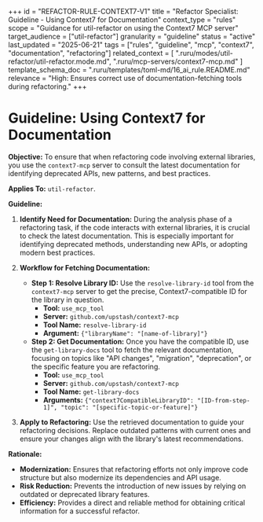 +++
id = "REFACTOR-RULE-CONTEXT7-V1"
title = "Refactor Specialist: Guideline - Using Context7 for Documentation"
context_type = "rules"
scope = "Guidance for util-refactor on using the Context7 MCP server"
target_audience = ["util-refactor"]
granularity = "guideline"
status = "active"
last_updated = "2025-06-21"
tags = ["rules", "guideline", "mcp", "context7", "documentation", "refactoring"]
related_context = [
    ".ruru/modes/util-refactor/util-refactor.mode.md",
    ".ruru/mcp-servers/context7-mcp.md"
]
template_schema_doc = ".ruru/templates/toml-md/16_ai_rule.README.md"
relevance = "High: Ensures correct use of documentation-fetching tools during refactoring."
+++

# Guideline: Using Context7 for Documentation

**Objective:** To ensure that when refactoring code involving external libraries, you use the `context7-mcp` server to consult the latest documentation for identifying deprecated APIs, new patterns, and best practices.

**Applies To:** `util-refactor`.

**Guideline:**

1.  **Identify Need for Documentation:** During the analysis phase of a refactoring task, if the code interacts with external libraries, it is crucial to check the latest documentation. This is especially important for identifying deprecated methods, understanding new APIs, or adopting modern best practices.

2.  **Workflow for Fetching Documentation:**
    *   **Step 1: Resolve Library ID:** Use the `resolve-library-id` tool from the `context7-mcp` server to get the precise, Context7-compatible ID for the library in question.
        *   **Tool:** `use_mcp_tool`
        *   **Server:** `github.com/upstash/context7-mcp`
        *   **Tool Name:** `resolve-library-id`
        *   **Argument:** `{"libraryName": "[name-of-library]"}`
    *   **Step 2: Get Documentation:** Once you have the compatible ID, use the `get-library-docs` tool to fetch the relevant documentation, focusing on topics like "API changes", "migration", "deprecation", or the specific feature you are refactoring.
        *   **Tool:** `use_mcp_tool`
        *   **Server:** `github.com/upstash/context7-mcp`
        *   **Tool Name:** `get-library-docs`
        *   **Arguments:** `{"context7CompatibleLibraryID": "[ID-from-step-1]", "topic": "[specific-topic-or-feature]"}`

3.  **Apply to Refactoring:** Use the retrieved documentation to guide your refactoring decisions. Replace outdated patterns with current ones and ensure your changes align with the library's latest recommendations.

**Rationale:**

*   **Modernization:** Ensures that refactoring efforts not only improve code structure but also modernize its dependencies and API usage.
*   **Risk Reduction:** Prevents the introduction of new issues by relying on outdated or deprecated library features.
*   **Efficiency:** Provides a direct and reliable method for obtaining critical information for a successful refactor.
